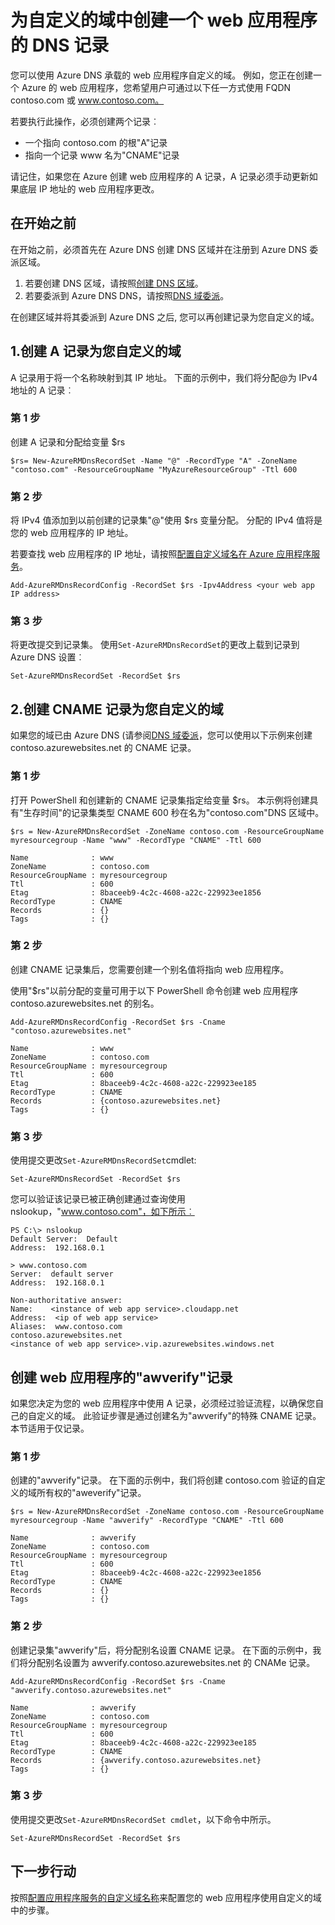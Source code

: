 <properties
   pageTitle="创建自定义的 DNS 记录的 web 应用程序 |Microsoft Azure  "
   description="如何创建 web 应用程序使用 Azure DNS 的 DNS 记录的自定义的域。"
   services="dns"
   documentationCenter="na"
   authors="sdwheeler"
   manager="carmonm"
   editor=""/>

<tags
   ms.service="dns"
   ms.devlang="na"
   ms.topic="article"
   ms.tgt_pltfrm="na"
   ms.workload="infrastructure-services"
   ms.date="08/16/2016"
   ms.author="sewhee"/>

# <a name="create-dns-records-for-a-web-app-in-a-custom-domain"></a>为自定义的域中创建一个 web 应用程序的 DNS 记录

您可以使用 Azure DNS 承载的 web 应用程序自定义的域。 例如，您正在创建一个 Azure 的 web 应用程序，您希望用户可通过以下任一方式使用 FQDN contoso.com 或 www.contoso.com。

若要执行此操作，必须创建两个记录︰

- 一个指向 contoso.com 的根"A"记录
- 指向一个记录 www 名为"CNAME"记录

请记住，如果您在 Azure 创建 web 应用程序的 A 记录，A 记录必须手动更新如果底层 IP 地址的 web 应用程序更改。

## <a name="before-you-begin"></a>在开始之前

在开始之前，必须首先在 Azure DNS 创建 DNS 区域并在注册到 Azure DNS 委派区域。

1. 若要创建 DNS 区域，请按照[创建 DNS 区域](dns-getstarted-create-dnszone.md)。
2. 若要委派到 Azure DNS DNS，请按照[DNS 域委派](dns-domain-delegation.md)。

在创建区域并将其委派到 Azure DNS 之后, 您可以再创建记录为您自定义的域。


## <a name="1-create-an-a-record-for-your-custom-domain"></a>1.创建 A 记录为您自定义的域

A 记录用于将一个名称映射到其 IP 地址。 下面的示例中，我们将分配@为 IPv4 地址的 A 记录︰

### <a name="step-1"></a>第 1 步

创建 A 记录和分配给变量 $rs

    $rs= New-AzureRMDnsRecordSet -Name "@" -RecordType "A" -ZoneName "contoso.com" -ResourceGroupName "MyAzureResourceGroup" -Ttl 600

### <a name="step-2"></a>第 2 步

将 IPv4 值添加到以前创建的记录集"@"使用 $rs 变量分配。 分配的 IPv4 值将是您的 web 应用程序的 IP 地址。

若要查找 web 应用程序的 IP 地址，请按照[配置自定义域名在 Azure 应用程序服务](../web-sites-custom-domain-name.md#Find-the-virtual-IP-address)。

    Add-AzureRMDnsRecordConfig -RecordSet $rs -Ipv4Address <your web app IP address>

### <a name="step-3"></a>第 3 步

将更改提交到记录集。 使用`Set-AzureRMDnsRecordSet`的更改上载到记录到 Azure DNS 设置︰

    Set-AzureRMDnsRecordSet -RecordSet $rs

## <a name="2-create-a-cname-record-for-your-custom-domain"></a>2.创建 CNAME 记录为您自定义的域

如果您的域已由 Azure DNS (请参阅[DNS 域委派](dns-domain-delegation.md)，您可以使用以下示例来创建 contoso.azurewebsites.net 的 CNAME 记录。

### <a name="step-1"></a>第 1 步

打开 PowerShell 和创建新的 CNAME 记录集指定给变量 $rs。 本示例将创建具有"生存时间"的记录集类型 CNAME 600 秒在名为"contoso.com"DNS 区域中。

    $rs = New-AzureRMDnsRecordSet -ZoneName contoso.com -ResourceGroupName myresourcegroup -Name "www" -RecordType "CNAME" -Ttl 600

    Name              : www
    ZoneName          : contoso.com
    ResourceGroupName : myresourcegroup
    Ttl               : 600
    Etag              : 8baceeb9-4c2c-4608-a22c-229923ee1856
    RecordType        : CNAME
    Records           : {}
    Tags              : {}


### <a name="step-2"></a>第 2 步

创建 CNAME 记录集后，您需要创建一个别名值将指向 web 应用程序。

使用"$rs"以前分配的变量可用于以下 PowerShell 命令创建 web 应用程序 contoso.azurewebsites.net 的别名。

    Add-AzureRMDnsRecordConfig -RecordSet $rs -Cname "contoso.azurewebsites.net"

    Name              : www
    ZoneName          : contoso.com
    ResourceGroupName : myresourcegroup
    Ttl               : 600
    Etag              : 8baceeb9-4c2c-4608-a22c-229923ee185
    RecordType        : CNAME
    Records           : {contoso.azurewebsites.net}
    Tags              : {}

### <a name="step-3"></a>第 3 步

使用提交更改`Set-AzureRMDnsRecordSet`cmdlet:

    Set-AzureRMDnsRecordSet -RecordSet $rs

您可以验证该记录已被正确创建通过查询使用 nslookup，"www.contoso.com"，如下所示︰

    PS C:\> nslookup
    Default Server:  Default
    Address:  192.168.0.1

    > www.contoso.com
    Server:  default server
    Address:  192.168.0.1

    Non-authoritative answer:
    Name:    <instance of web app service>.cloudapp.net
    Address:  <ip of web app service>
    Aliases:  www.contoso.com
    contoso.azurewebsites.net
    <instance of web app service>.vip.azurewebsites.windows.net

## <a name="create-an-awverify-record-for-web-apps"></a>创建 web 应用程序的"awverify"记录


如果您决定为您的 web 应用程序中使用 A 记录，必须经过验证流程，以确保您自己的自定义的域。 此验证步骤是通过创建名为"awverify"的特殊 CNAME 记录。 本节适用于仅记录。


### <a name="step-1"></a>第 1 步

创建的"awverify"记录。 在下面的示例中，我们将创建 contoso.com 验证的自定义的域所有权的"aweverify"记录。

    $rs = New-AzureRMDnsRecordSet -ZoneName contoso.com -ResourceGroupName myresourcegroup -Name "awverify" -RecordType "CNAME" -Ttl 600

    Name              : awverify
    ZoneName          : contoso.com
    ResourceGroupName : myresourcegroup
    Ttl               : 600
    Etag              : 8baceeb9-4c2c-4608-a22c-229923ee1856
    RecordType        : CNAME
    Records           : {}
    Tags              : {}


### <a name="step-2"></a>第 2 步

创建记录集"awverify"后，将分配别名设置 CNAME 记录。 在下面的示例中，我们将分配别名设置为 awverify.contoso.azurewebsites.net 的 CNAMe 记录。

    Add-AzureRMDnsRecordConfig -RecordSet $rs -Cname "awverify.contoso.azurewebsites.net"

    Name              : awverify
    ZoneName          : contoso.com
    ResourceGroupName : myresourcegroup
    Ttl               : 600
    Etag              : 8baceeb9-4c2c-4608-a22c-229923ee185
    RecordType        : CNAME
    Records           : {awverify.contoso.azurewebsites.net}
    Tags              : {}

### <a name="step-3"></a>第 3 步

使用提交更改`Set-AzureRMDnsRecordSet cmdlet`，以下命令中所示。

    Set-AzureRMDnsRecordSet -RecordSet $rs



## <a name="next-steps"></a>下一步行动

按照[配置应用程序服务的自定义域名称](../app-service-web/web-sites-custom-domain-name.md)来配置您的 web 应用程序使用自定义的域中的步骤。








